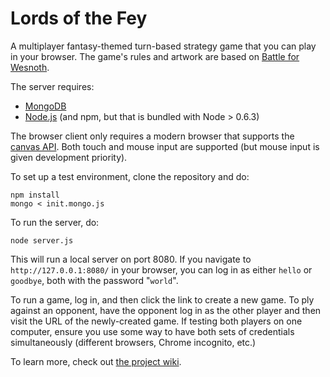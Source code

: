 Lords of the Fey
=======

A multiplayer fantasy-themed turn-based strategy game that you can play in your browser. The game's rules and artwork are based on [Battle for Wesnoth](http://www.wesnoth.org).

The server requires:

 * [MongoDB](https://www.mongodb.org/)
 * [Node.js](http://nodejs.org/) (and npm, but that is bundled with Node > 0.6.3)

The browser client only requires a modern browser that supports the [canvas API](http://caniuse.com/canvas). Both touch and mouse input are supported (but mouse input is given development priority).

To set up a test environment, clone the repository and do:

    npm install
    mongo < init.mongo.js

To run the server, do:

    node server.js

This will run a local server on port 8080. If you navigate to `http://127.0.0.1:8080/` in your browser, you can log in as either `hello` or `goodbye`, both with the password "`world`".

To run a game, log in, and then click the link to create a new game. To ply against an opponent, have the opponent log in as the other player and then visit the URL of the newly-created game. If testing both players on one computer, ensure you use some way to have both sets of credentials simultaneously (different browsers, Chrome incognito, etc.)

To learn more, check out [the project wiki](https://github.com/apsillers/lords-of-the-fey/wiki).